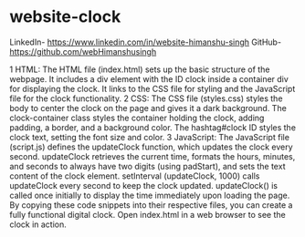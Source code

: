 # website-clock

LinkedIn- https://www.linkedin.com/in/website-himanshu-singh
GitHub- https://github.com/webHimanshusingh 


1 HTML:
The HTML file (index.html) sets up the basic structure of the webpage.
It includes a div element with the ID clock inside a container div for displaying the clock.
It links to the CSS file for styling and the JavaScript file for the clock functionality.
2 CSS:
The CSS file (styles.css) styles the body to center the clock on the page and gives it a dark background.
The clock-container class styles the container holding the clock, adding padding, a border, and a background color.
The hashtag#clock ID styles the clock text, setting the font size and color.
3 JavaScript:
The JavaScript file (script.js) defines the updateClock function, which updates the clock every second.
updateClock retrieves the current time, formats the hours, minutes, and seconds to always have two digits (using padStart), and sets the text content of the clock element.
setInterval (updateClock, 1000) calls updateClock every second to keep the clock updated.
updateClock() is called once initially to display the time immediately upon loading the page.
By copying these code snippets into their respective files, you can create a fully functional digital clock. Open index.html in a web browser to see the clock in action.
